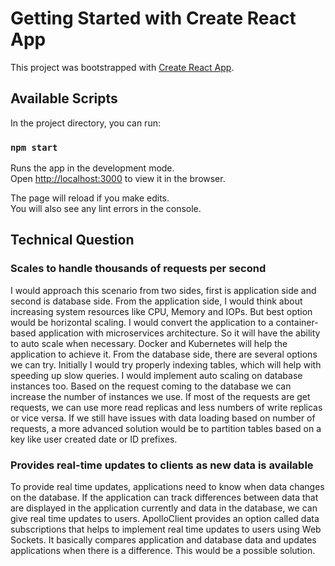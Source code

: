 # Getting Started with Create React App

This project was bootstrapped with [Create React App](https://github.com/facebook/create-react-app).

## Available Scripts

In the project directory, you can run:

### `npm start`

Runs the app in the development mode.\
Open [http://localhost:3000](http://localhost:3000) to view it in the browser.

The page will reload if you make edits.\
You will also see any lint errors in the console.

## Technical Question

### Scales to handle thousands of requests per second

I would approach this scenario from two sides, first is application side and second is database side. From the application side, I would think about increasing system resources like CPU, Memory and IOPs. But best option would be horizontal scaling. I would convert the application to a container-based application with microservices architecture. So it will have the ability to auto scale when necessary. Docker and Kubernetes will help the application to achieve it. From the database side, there are several options we can try. Initially I would try properly indexing tables, which will help with speeding up slow queries. I would implement auto scaling on database instances too. Based on the request coming to the database we can increase the number of instances we use. If most of the requests are get requests, we can use more read replicas and less numbers of write replicas or vice versa. If we still have issues with data loading based on number of requests, a more advanced solution would be to partition tables based on a key like user created date or ID prefixes.


### Provides real-time updates to clients as new data is available

To provide real time updates, applications need to know when data changes on the database. If the application can track differences between data that are displayed in the application currently and data in the database, we can give real time updates to users.  ApolloClient provides an option called data subscriptions that helps to implement real time updates to users using Web Sockets. It basically compares application and database data and updates applications when there is a difference. This would be a possible solution.

